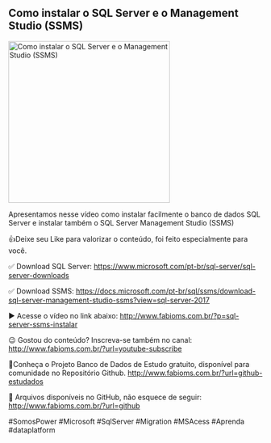 ## Como instalar o SQL Server e o Management Studio (SSMS)

<img src="https://fabioms.com.br//uploads/youtube/bsp0dLQbasc.png" alt="Como instalar o SQL Server e o Management Studio (SSMS)" title="SQL Server" width="320"/>

Apresentamos nesse vídeo como instalar facilmente o banco de dados SQL Server e instalar também o SQL Server Management Studio (SSMS)

👍Deixe seu Like para valorizar o conteúdo, foi feito especialmente para você.

✅ Download SQL Server: https://www.microsoft.com/pt-br/sql-server/sql-server-downloads

✅ Download SSMS: https://docs.microsoft.com/pt-br/sql/ssms/download-sql-server-management-studio-ssms?view=sql-server-2017

▶️ Acesse o vídeo no link abaixo:
http://www.fabioms.com.br/?p=sql-server-ssms-instalar

😉 Gostou do conteúdo? Inscreva-se também no canal:
http://www.fabioms.com.br/?url=youtube-subscribe

🎁Conheça o Projeto Banco de Dados de Estudo gratuito, disponível para comunidade no Repositório Github.
http://www.fabioms.com.br/?url=github-estudados

📁 Arquivos disponíveis no GitHub, não esquece de seguir:
http://www.fabioms.com.br/?url=github

#SomosPower #Microsoft #SqlServer #Migration #MSAcess #Aprenda #dataplatform

